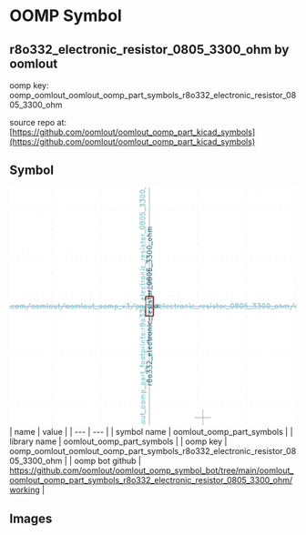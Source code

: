 # OOMP Symbol  
## r8o332_electronic_resistor_0805_3300_ohm  by oomlout  
  
oomp key: oomp_oomlout_oomlout_oomp_part_symbols_r8o332_electronic_resistor_0805_3300_ohm  
  
source repo at: [https://github.com/oomlout/oomlout_oomp_part_kicad_symbols](https://github.com/oomlout/oomlout_oomp_part_kicad_symbols)  
## Symbol  
  
[![working.png](working_600.png)](working.png)  
| name | value | 
| --- | --- | 
| symbol name | oomlout_oomp_part_symbols | 
| library name | oomlout_oomp_part_symbols | 
| oomp key | oomp_oomlout_oomlout_oomp_part_symbols_r8o332_electronic_resistor_0805_3300_ohm | 
| oomp bot github | https://github.com/oomlout/oomlout_oomp_symbol_bot/tree/main/oomlout_oomlout_oomp_part_symbols_r8o332_electronic_resistor_0805_3300_ohm/working | 
## Images  
